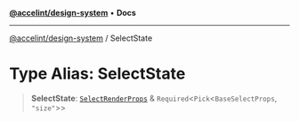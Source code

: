 [**@accelint/design-system**](../README.md) • **Docs**

***

[@accelint/design-system](../README.md) / SelectState

# Type Alias: SelectState

> **SelectState**: [`SelectRenderProps`](SelectRenderProps.md) & `Required`\<`Pick`\<`BaseSelectProps`, `"size"`\>\>
